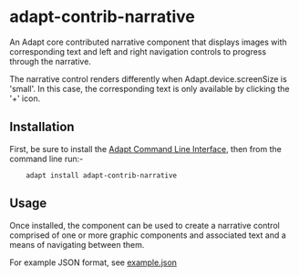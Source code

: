 adapt-contrib-narrative
===================

An Adapt core contributed narrative component that displays images with corresponding text and left and right navigation controls to progress through the narrative.

The narrative control renders differently when Adapt.device.screenSize is 'small'.  In this case, the corresponding text is only available by clicking the '+' icon.

Installation
------------

First, be sure to install the [Adapt Command Line Interface](https://github.com/cajones/adapt-cli), then from the command line run:-

		adapt install adapt-contrib-narrative

Usage
-----
Once installed, the component can be used to create a narrative control comprised of one or more graphic components and associated text and a means of navigating between them.

For example JSON format, see [example.json](https://github.com/adaptlearning/adapt-contrib-narrative/blob/master/example.json)
